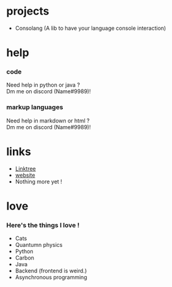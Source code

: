 # projects
* Consolang (A lib to have your language console interaction)
# help
### code
Need help in python or java ?
<br>
Dm me on discord (Name#9989)!
### markup languages
Need help in markdown or html ?
<br>
Dm me on discord (Name#9989)!
# links
* [Linktree](https://links.notnoemie.repl.co)
* [website](https://website.notnoemie.repl.co)
* Nothing more yet !
# love
### Here's the things I love !
* Cats
* Quantumn physics
* Python
* Carbon
* Java
* Backend (frontend is weird.)
* Asynchronous programming
